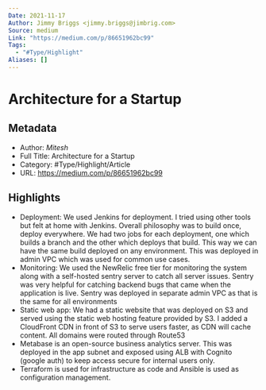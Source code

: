 ```yaml
---
Date: 2021-11-17
Author: Jimmy Briggs <jimmy.briggs@jimbrig.com>
Source: medium
Link: "https://medium.com/p/86651962bc99"
Tags:
  - "#Type/Highlight"
Aliases: []
---
```


# Architecture for a Startup

## Metadata

* Author: *Mitesh*
* Full Title: Architecture for a Startup
* Category: #Type/Highlight/Article
* URL: https://medium.com/p/86651962bc99

## Highlights

* Deployment: We used Jenkins for deployment. I tried using other tools but felt at home with Jenkins. Overall philosophy was to build once, deploy everywhere. We had two jobs for each deployment, one which builds a branch and the other which deploys that build. This way we can have the same build deployed on any environment. This was deployed in admin VPC which was used for common use cases.
* Monitoring: We used the NewRelic free tier for monitoring the system along with a self-hosted sentry server to catch all server issues. Sentry was very helpful for catching backend bugs that came when the application is live. Sentry was deployed in separate admin VPC as that is the same for all environments
* Static web app: We had a static website that was deployed on S3 and served using the static web hosting feature provided by S3. I added a CloudFront CDN in front of S3 to serve users faster, as CDN will cache content. All domains were routed through Route53
* Metabase is an open-source business analytics server. This was deployed in the app subnet and exposed using ALB with Cognito (google auth) to keep access secure for internal users only.
* Terraform is used for infrastructure as code and Ansible is used as configuration management.
